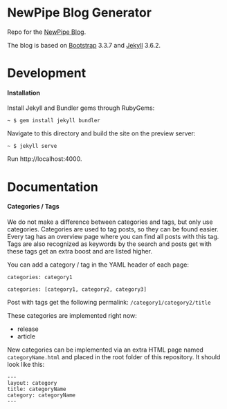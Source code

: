 # NewPipe Blog Generator

Repo for the [NewPipe Blog](https://newpipe.schabi.org/blog/).

The blog is based on [Bootstrap](https://getbootstrap.com) 3.3.7 and [Jekyll](https://jekyllrb.com/) 3.6.2.


# Development

#### Installation
Install Jekyll and Bundler gems through RubyGems:
```
~ $ gem install jekyll bundler
```

Navigate to this directory and build the site on the preview server:
```
~ $ jekyll serve
```

Run http://localhost:4000.

# Documentation

#### Categories / Tags
 
We do not make a difference between categories and tags, but only use categories.
Categories are used to tag posts, so they can be found easier.
Every tag has an overview page where you can find all posts with this tag.
Tags are also recognized as keywords by the search and posts get with these tags get an extra boost and are listed higher.
 
You can add a category / tag in the YAML header of each page:
 
 
`categories: category1`
 
`categories: [category1, category2, category3]`
 
Post with tags get the following permalink: `/category1/category2/title`
 
These categories are implemented right now:
 
- release
- article
 
New categories can be implemented via an extra HTML page named `categoryName.html` and placed in the root folder of this repository.
It should look like this:
 
```
---
layout: category
title: categoryName
category: categoryName
---
```